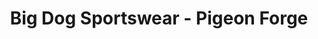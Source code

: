 ---
title: "Big Dog Sportswear - Pigeon Forge"
url: /pigeon-forge/big-dog-sportswear-pigeon-forge/
shop: clothes
---